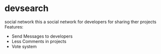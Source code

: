 # devsearch

social network
this a social network for developers for sharing ther projects
</br>
Features:

- Send Messages to developers
- Less Comments in projects
- Vote system
